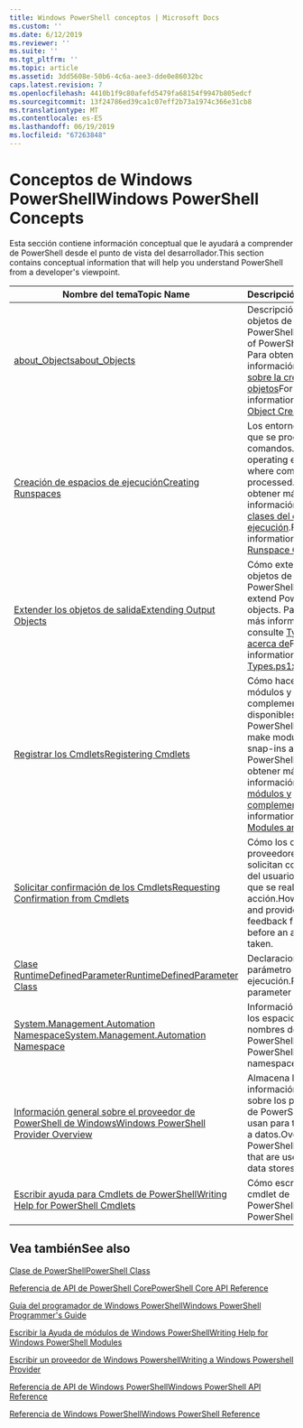 ```yaml
---
title: Windows PowerShell conceptos | Microsoft Docs
ms.custom: ''
ms.date: 6/12/2019
ms.reviewer: ''
ms.suite: ''
ms.tgt_pltfrm: ''
ms.topic: article
ms.assetid: 3dd5608e-50b6-4c6a-aee3-dde0e86032bc
caps.latest.revision: 7
ms.openlocfilehash: 4410b1f9c80afefd5479fa68154f9947b805edcf
ms.sourcegitcommit: 13f24786ed39ca1c07eff2b73a1974c366e31cb8
ms.translationtype: MT
ms.contentlocale: es-ES
ms.lasthandoff: 06/19/2019
ms.locfileid: "67263848"
---
```

# <a name="windows-powershell-concepts"></a><span data-ttu-id="13ec5-102">Conceptos de Windows PowerShell</span><span class="sxs-lookup"><span data-stu-id="13ec5-102">Windows PowerShell Concepts</span></span>

<span data-ttu-id="13ec5-103">Esta sección contiene información conceptual que le ayudará a comprender de PowerShell desde el punto de vista del desarrollador.</span><span class="sxs-lookup"><span data-stu-id="13ec5-103">This section contains conceptual information that will help you understand PowerShell from a developer's viewpoint.</span></span>

|<span data-ttu-id="13ec5-104">Nombre del tema</span><span class="sxs-lookup"><span data-stu-id="13ec5-104">Topic Name</span></span>|<span data-ttu-id="13ec5-105">Descripción</span><span class="sxs-lookup"><span data-stu-id="13ec5-105">Description</span></span>|
|----------------|-----------------|
|[<span data-ttu-id="13ec5-106">about_Objects</span><span class="sxs-lookup"><span data-stu-id="13ec5-106">about_Objects</span></span>](/powershell/module/microsoft.powershell.core/about/about_objects)|<span data-ttu-id="13ec5-107">Descripción de los objetos de PowerShell.</span><span class="sxs-lookup"><span data-stu-id="13ec5-107">Description of PowerShell objects.</span></span> <span data-ttu-id="13ec5-108">Para obtener más información, consulte [sobre la creación de objetos](/powershell/module/microsoft.powershell.core/about/about_object_creation)</span><span class="sxs-lookup"><span data-stu-id="13ec5-108">For more information, see [About Object Creation](/powershell/module/microsoft.powershell.core/about/about_object_creation)</span></span>|
|[<span data-ttu-id="13ec5-109">Creación de espacios de ejecución</span><span class="sxs-lookup"><span data-stu-id="13ec5-109">Creating Runspaces</span></span>](../hosting/creating-runspaces.md)|<span data-ttu-id="13ec5-110">Los entornos operativos que se procesan los comandos.</span><span class="sxs-lookup"><span data-stu-id="13ec5-110">The operating environments where commands are processed.</span></span> <span data-ttu-id="13ec5-111">Para obtener más información, consulte [clases del espacio de ejecución](/dotnet/api/system.management.automation.runspaces.runspace).</span><span class="sxs-lookup"><span data-stu-id="13ec5-111">For more information, see [Runspace Class](/dotnet/api/system.management.automation.runspaces.runspace).</span></span>|
|[<span data-ttu-id="13ec5-112">Extender los objetos de salida</span><span class="sxs-lookup"><span data-stu-id="13ec5-112">Extending Output Objects</span></span>](../cmdlet/extending-output-objects.md)|<span data-ttu-id="13ec5-113">Cómo extender los objetos de PowerShell.</span><span class="sxs-lookup"><span data-stu-id="13ec5-113">How to extend PowerShell objects.</span></span> <span data-ttu-id="13ec5-114">Para obtener más información, consulte [Types.ps1xml acerca de](/powershell/module/microsoft.powershell.core/about/about_types.ps1xml)</span><span class="sxs-lookup"><span data-stu-id="13ec5-114">For more information, see [About Types.ps1xml](/powershell/module/microsoft.powershell.core/about/about_types.ps1xml)</span></span>|
|[<span data-ttu-id="13ec5-115">Registrar los Cmdlets</span><span class="sxs-lookup"><span data-stu-id="13ec5-115">Registering Cmdlets</span></span>](../cmdlet/registering-cmdlets.md)|<span data-ttu-id="13ec5-116">Cómo hacer que los módulos y complementos disponibles en PowerShell.</span><span class="sxs-lookup"><span data-stu-id="13ec5-116">How to make modules and snap-ins available in PowerShell.</span></span> <span data-ttu-id="13ec5-117">Para obtener más información, consulte [módulos y complementos](../cmdlet/modules-and-snap-ins.md).</span><span class="sxs-lookup"><span data-stu-id="13ec5-117">For more information, see [Modules and Snap-ins](../cmdlet/modules-and-snap-ins.md).</span></span>|
|[<span data-ttu-id="13ec5-118">Solicitar confirmación de los Cmdlets</span><span class="sxs-lookup"><span data-stu-id="13ec5-118">Requesting Confirmation from Cmdlets</span></span>](../cmdlet/requesting-confirmation-from-cmdlets.md)|<span data-ttu-id="13ec5-119">Cómo los cmdlets y proveedores de solicitan comentarios del usuario antes de que se realiza una acción.</span><span class="sxs-lookup"><span data-stu-id="13ec5-119">How cmdlets and providers request feedback from the user before an action is taken.</span></span>|
|[<span data-ttu-id="13ec5-120">Clase RuntimeDefinedParameter</span><span class="sxs-lookup"><span data-stu-id="13ec5-120">RuntimeDefinedParameter Class</span></span>](/dotnet/api/system.management.automation.runtimedefinedparameter)|<span data-ttu-id="13ec5-121">Declaraciones de parámetro en tiempo de ejecución.</span><span class="sxs-lookup"><span data-stu-id="13ec5-121">Runtime parameter declarations.</span></span>|
|[<span data-ttu-id="13ec5-122">System.Management.Automation Namespace</span><span class="sxs-lookup"><span data-stu-id="13ec5-122">System.Management.Automation Namespace</span></span>](/dotnet/api/System.Management.Automation)|<span data-ttu-id="13ec5-123">Información general de los espacios de nombres de la API de PowerShell.</span><span class="sxs-lookup"><span data-stu-id="13ec5-123">Overview of PowerShell API namespaces.</span></span>|
|[<span data-ttu-id="13ec5-124">Información general sobre el proveedor de PowerShell de Windows</span><span class="sxs-lookup"><span data-stu-id="13ec5-124">Windows PowerShell Provider Overview</span></span>](../provider/windows-powershell-provider-overview.md)|<span data-ttu-id="13ec5-125">Almacena la información general sobre los proveedores de PowerShell que se usan para tener acceso a datos.</span><span class="sxs-lookup"><span data-stu-id="13ec5-125">Overview about PowerShell providers that are used to access data stores.</span></span>|
|[<span data-ttu-id="13ec5-126">Escribir ayuda para Cmdlets de PowerShell</span><span class="sxs-lookup"><span data-stu-id="13ec5-126">Writing Help for PowerShell Cmdlets</span></span>](../help/writing-help-for-windows-powershell-cmdlets.md)|<span data-ttu-id="13ec5-127">Cómo escribir ayuda de cmdlet de PowerShell.</span><span class="sxs-lookup"><span data-stu-id="13ec5-127">How to write PowerShell cmdlet Help.</span></span>|

## <a name="see-also"></a><span data-ttu-id="13ec5-128">Vea también</span><span class="sxs-lookup"><span data-stu-id="13ec5-128">See also</span></span>

[<span data-ttu-id="13ec5-129">Clase de PowerShell</span><span class="sxs-lookup"><span data-stu-id="13ec5-129">PowerShell Class</span></span>](/dotnet/api/system.management.automation.powershell)

[<span data-ttu-id="13ec5-130">Referencia de API de PowerShell Core</span><span class="sxs-lookup"><span data-stu-id="13ec5-130">PowerShell Core API Reference</span></span>](/dotnet/api/?view=pscore-6.2.0)

[<span data-ttu-id="13ec5-131">Guía del programador de Windows PowerShell</span><span class="sxs-lookup"><span data-stu-id="13ec5-131">Windows PowerShell Programmer's Guide</span></span>](windows-powershell-programmer-s-guide.md)

[<span data-ttu-id="13ec5-132">Escribir la Ayuda de módulos de Windows PowerShell</span><span class="sxs-lookup"><span data-stu-id="13ec5-132">Writing Help for Windows PowerShell Modules</span></span>](../module/writing-help-for-windows-powershell-modules.md)

[<span data-ttu-id="13ec5-133">Escribir un proveedor de Windows Powershell</span><span class="sxs-lookup"><span data-stu-id="13ec5-133">Writing a Windows Powershell Provider</span></span>](../provider/writing-a-windows-powershell-provider.md)

[<span data-ttu-id="13ec5-134">Referencia de API de Windows PowerShell</span><span class="sxs-lookup"><span data-stu-id="13ec5-134">Windows PowerShell API Reference</span></span>](/dotnet/api/?view=powershellsdk-1.1.0)

[<span data-ttu-id="13ec5-135">Referencia de Windows PowerShell</span><span class="sxs-lookup"><span data-stu-id="13ec5-135">Windows PowerShell Reference</span></span>](../windows-powershell-reference.md)